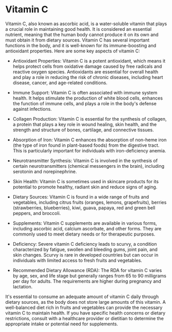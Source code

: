 # Vitamin C

Vitamin C, also known as ascorbic acid, is a water-soluble vitamin that plays a crucial role in maintaining good health. It is considered an essential nutrient, meaning that the human body cannot produce it on its own and must obtain it from dietary sources. Vitamin C has several important functions in the body, and it is well-known for its immune-boosting and antioxidant properties. Here are some key aspects of vitamin C:

* Antioxidant Properties: Vitamin C is a potent antioxidant, which means it helps protect cells from oxidative damage caused by free radicals and reactive oxygen species. Antioxidants are essential for overall health and play a role in reducing the risk of chronic diseases, including heart disease, cancer, and age-related conditions.

* Immune Support: Vitamin C is often associated with immune system health. It helps stimulate the production of white blood cells, enhances the function of immune cells, and plays a role in the body's defense against infections.

* Collagen Production: Vitamin C is essential for the synthesis of collagen, a protein that plays a key role in wound healing, skin health, and the strength and structure of bones, cartilage, and connective tissues.

* Absorption of Iron: Vitamin C enhances the absorption of non-heme iron (the type of iron found in plant-based foods) from the digestive tract. This is particularly important for individuals with iron-deficiency anemia.

* Neurotransmitter Synthesis: Vitamin C is involved in the synthesis of certain neurotransmitters (chemical messengers in the brain), including serotonin and norepinephrine.

* Skin Health: Vitamin C is sometimes used in skincare products for its potential to promote healthy, radiant skin and reduce signs of aging.

* Dietary Sources: Vitamin C is found in a wide range of fruits and vegetables, including citrus fruits (oranges, lemons, grapefruits), berries (strawberries, blueberries), kiwi, guava, papaya, red and green bell peppers, and broccoli.

* Supplements: Vitamin C supplements are available in various forms, including ascorbic acid, calcium ascorbate, and other forms. They are commonly used to meet dietary needs or for therapeutic purposes.

* Deficiency: Severe vitamin C deficiency leads to scurvy, a condition characterized by fatigue, swollen and bleeding gums, joint pain, and skin changes. Scurvy is rare in developed countries but can occur in individuals with limited access to fresh fruits and vegetables.

* Recommended Dietary Allowance (RDA): The RDA for vitamin C varies by age, sex, and life stage but generally ranges from 65 to 90 milligrams per day for adults. The requirements are higher during pregnancy and lactation.

It's essential to consume an adequate amount of vitamin C daily through dietary sources, as the body does not store large amounts of this vitamin. A well-balanced diet rich in fruits and vegetables can provide the necessary vitamin C to maintain health. If you have specific health concerns or dietary restrictions, consult with a healthcare provider or dietitian to determine the appropriate intake or potential need for supplements.
